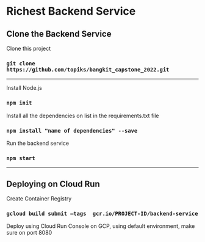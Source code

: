 # Richest Backend Service
## Clone the Backend Service
Clone this project
### `git clone https://github.com/topiks/bangkit_capstone_2022.git`
---
Install Node.js
### `npm init`
Install all the dependencies on list in the requirements.txt file
### `npm install "name of dependencies" --save`
Run the backend service
### `npm start`
---
## Deploying on Cloud Run
Create Container Registry
### `gcloud build submit –tags  gcr.io/PROJECT-ID/backend-service`
Deploy using Cloud Run Console on GCP, using default environment, make sure on port 8080





